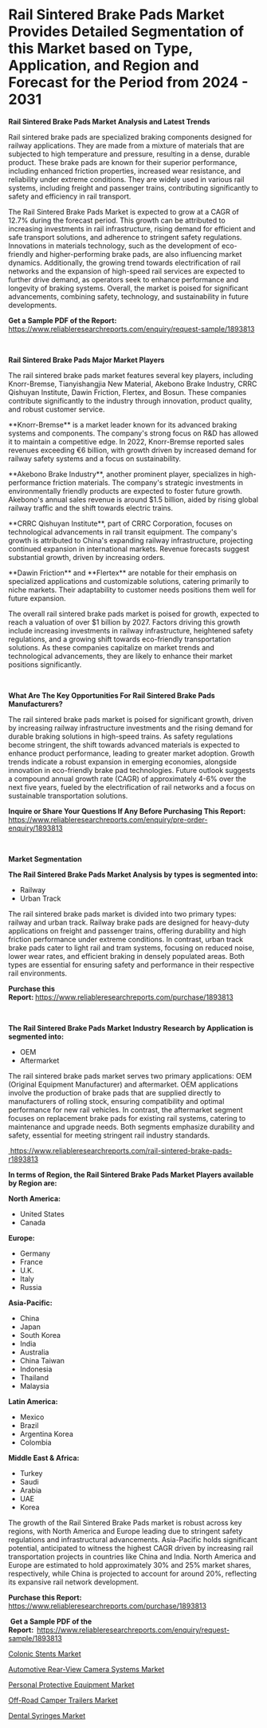 <p><h1>Rail Sintered Brake Pads Market Provides Detailed Segmentation of this Market based on Type, Application, and Region and Forecast for the Period from 2024 - 2031</h1></p><p><strong>Rail Sintered Brake Pads Market Analysis and Latest Trends</strong></p>
<p><p>Rail sintered brake pads are specialized braking components designed for railway applications. They are made from a mixture of materials that are subjected to high temperature and pressure, resulting in a dense, durable product. These brake pads are known for their superior performance, including enhanced friction properties, increased wear resistance, and reliability under extreme conditions. They are widely used in various rail systems, including freight and passenger trains, contributing significantly to safety and efficiency in rail transport.</p><p>The Rail Sintered Brake Pads Market is expected to grow at a CAGR of 12.7% during the forecast period. This growth can be attributed to increasing investments in rail infrastructure, rising demand for efficient and safe transport solutions, and adherence to stringent safety regulations. Innovations in materials technology, such as the development of eco-friendly and higher-performing brake pads, are also influencing market dynamics. Additionally, the growing trend towards electrification of rail networks and the expansion of high-speed rail services are expected to further drive demand, as operators seek to enhance performance and longevity of braking systems. Overall, the market is poised for significant advancements, combining safety, technology, and sustainability in future developments.</p></p>
<p><strong>Get a Sample PDF of the Report:&nbsp;</strong> <a href="https://www.reliableresearchreports.com/enquiry/request-sample/1893813?utm_campaign=7&utm_medium=2&utm_source=Github&utm_content=ia&utm_term=04112024&utm_id=rail-sintered-brake-pads">https://www.reliableresearchreports.com/enquiry/request-sample/1893813</a></p>
<p>&nbsp;</p>
<p><strong>Rail Sintered Brake Pads Major Market Players</strong></p>
<p><p>The rail sintered brake pads market features several key players, including Knorr-Bremse, Tianyishangjia New Material, Akebono Brake Industry, CRRC Qishuyan Institute, Dawin Friction, Flertex, and Bosun. These companies contribute significantly to the industry through innovation, product quality, and robust customer service.</p><p>**Knorr-Bremse** is a market leader known for its advanced braking systems and components. The company's strong focus on R&D has allowed it to maintain a competitive edge. In 2022, Knorr-Bremse reported sales revenues exceeding €6 billion, with growth driven by increased demand for railway safety systems and a focus on sustainability.</p><p>**Akebono Brake Industry**, another prominent player, specializes in high-performance friction materials. The company's strategic investments in environmentally friendly products are expected to foster future growth. Akebono's annual sales revenue is around $1.5 billion, aided by rising global railway traffic and the shift towards electric trains.</p><p>**CRRC Qishuyan Institute**, part of CRRC Corporation, focuses on technological advancements in rail transit equipment. The company's growth is attributed to China's expanding railway infrastructure, projecting continued expansion in international markets. Revenue forecasts suggest substantial growth, driven by increasing orders.</p><p>**Dawin Friction** and **Flertex** are notable for their emphasis on specialized applications and customizable solutions, catering primarily to niche markets. Their adaptability to customer needs positions them well for future expansion.</p><p>The overall rail sintered brake pads market is poised for growth, expected to reach a valuation of over $1 billion by 2027. Factors driving this growth include increasing investments in railway infrastructure, heightened safety regulations, and a growing shift towards eco-friendly transportation solutions. As these companies capitalize on market trends and technological advancements, they are likely to enhance their market positions significantly.</p></p>
<p>&nbsp;</p>
<p><strong>What Are The Key Opportunities For Rail Sintered Brake Pads Manufacturers?</strong></p>
<p><p>The rail sintered brake pads market is poised for significant growth, driven by increasing railway infrastructure investments and the rising demand for durable braking solutions in high-speed trains. As safety regulations become stringent, the shift towards advanced materials is expected to enhance product performance, leading to greater market adoption. Growth trends indicate a robust expansion in emerging economies, alongside innovation in eco-friendly brake pad technologies. Future outlook suggests a compound annual growth rate (CAGR) of approximately 4-6% over the next five years, fueled by the electrification of rail networks and a focus on sustainable transportation solutions.</p></p>
<p><strong>Inquire or Share Your Questions If Any Before Purchasing This Report:</strong> <a href="https://www.reliableresearchreports.com/enquiry/pre-order-enquiry/1893813?utm_campaign=7&utm_medium=2&utm_source=Github&utm_content=ia&utm_term=04112024&utm_id=rail-sintered-brake-pads">https://www.reliableresearchreports.com/enquiry/pre-order-enquiry/1893813</a></p>
<p>&nbsp;</p>
<p><strong>Market Segmentation</strong></p>
<p><strong>The Rail Sintered Brake Pads Market Analysis by types is segmented into:</strong></p>
<p><ul><li>Railway</li><li>Urban Track</li></ul></p>
<p><p>The rail sintered brake pads market is divided into two primary types: railway and urban track. Railway brake pads are designed for heavy-duty applications on freight and passenger trains, offering durability and high friction performance under extreme conditions. In contrast, urban track brake pads cater to light rail and tram systems, focusing on reduced noise, lower wear rates, and efficient braking in densely populated areas. Both types are essential for ensuring safety and performance in their respective rail environments.</p></p>
<p><strong>Purchase this Report:&nbsp;</strong><a href="https://www.reliableresearchreports.com/purchase/1893813?utm_campaign=7&utm_medium=2&utm_source=Github&utm_content=ia&utm_term=04112024&utm_id=rail-sintered-brake-pads">https://www.reliableresearchreports.com/purchase/1893813</a></p>
<p>&nbsp;</p>
<p><strong>The Rail Sintered Brake Pads Market Industry Research by Application is segmented into:</strong></p>
<p><ul><li>OEM</li><li>Aftermarket</li></ul></p>
<p><p>The rail sintered brake pads market serves two primary applications: OEM (Original Equipment Manufacturer) and aftermarket. OEM applications involve the production of brake pads that are supplied directly to manufacturers of rolling stock, ensuring compatibility and optimal performance for new rail vehicles. In contrast, the aftermarket segment focuses on replacement brake pads for existing rail systems, catering to maintenance and upgrade needs. Both segments emphasize durability and safety, essential for meeting stringent rail industry standards.</p></p>
<p><a href="https://www.reliableresearchreports.com/rail-sintered-brake-pads-r1893813?utm_campaign=7&utm_medium=2&utm_source=Github&utm_content=ia&utm_term=04112024&utm_id=rail-sintered-brake-pads">&nbsp;https://www.reliableresearchreports.com/rail-sintered-brake-pads-r1893813</a></p>
<p><strong>In terms of Region, the Rail Sintered Brake Pads Market Players available by Region are:</strong></p>
<p>
    <p> <strong> North America: </strong>
        <ul>
            <li>United States</li>
            <li>Canada</li>
        </ul>
        </p> 
    <p> <strong> Europe: </strong>
        <ul>
            <li>Germany</li>
            <li>France</li>
            <li>U.K.</li>
            <li>Italy</li>
            <li>Russia</li>
        </ul>
        </p> 
    <p> <strong> Asia-Pacific: </strong>
        <ul>
            <li>China</li>
            <li>Japan</li>
            <li>South Korea</li>
            <li>India</li>
            <li>Australia</li>
            <li>China Taiwan</li>
            <li>Indonesia</li>
            <li>Thailand</li>
            <li>Malaysia</li>
        </ul>
        </p> 
    <p> <strong> Latin America: </strong>
        <ul>
            <li>Mexico</li>
            <li>Brazil</li>
            <li>Argentina Korea</li>
            <li>Colombia</li>
        </ul>
        </p> 
    <p> <strong> Middle East & Africa: </strong>
        <ul>
            <li>Turkey</li>
            <li>Saudi</li>
            <li>Arabia</li>
            <li>UAE</li>
            <li>Korea</li>
        </ul>
    </p>
    </p>
<p><p>The growth of the Rail Sintered Brake Pads market is robust across key regions, with North America and Europe leading due to stringent safety regulations and infrastructural advancements. Asia-Pacific holds significant potential, anticipated to witness the highest CAGR driven by increasing rail transportation projects in countries like China and India. North America and Europe are estimated to hold approximately 30% and 25% market shares, respectively, while China is projected to account for around 20%, reflecting its expansive rail network development.</p></p>
<p><strong>Purchase this Report: </strong><a href="https://www.reliableresearchreports.com/purchase/1893813?utm_campaign=7&utm_medium=2&utm_source=Github&utm_content=ia&utm_term=04112024&utm_id=rail-sintered-brake-pads">https://www.reliableresearchreports.com/purchase/1893813</a></p>
<p>&nbsp;<strong>Get a Sample PDF of the Report:&nbsp;&nbsp;</strong><a href="https://www.reliableresearchreports.com/enquiry/request-sample/1893813?utm_campaign=7&utm_medium=2&utm_source=Github&utm_content=ia&utm_term=04112024&utm_id=rail-sintered-brake-pads">https://www.reliableresearchreports.com/enquiry/request-sample/1893813</a></p>
<p><strong></strong></p>
<p><p><a href="https://issuu.com/reportprime-2/docs/colonic-stents-market-size-2030.ppt_314c12cb3bd04e?utm_campaign=7&utm_medium=2&utm_source=Github&utm_content=ia&utm_term=04112024&utm_id=rail-sintered-brake-pads">Colonic Stents Market</a></p><p><a href="https://github.com/MelgarBasny/Market-Research-Report-List-1/blob/main/automotive-rear-view-camera-systems-market.md?utm_campaign=7&utm_medium=2&utm_source=Github&utm_content=ia&utm_term=04112024&utm_id=rail-sintered-brake-pads">Automotive Rear-View Camera Systems Market</a></p><p><a href="https://issuu.com/reportprime-2/docs/personal-protective-equipment-marke_2a57816f0aed9a?utm_campaign=7&utm_medium=2&utm_source=Github&utm_content=ia&utm_term=04112024&utm_id=rail-sintered-brake-pads">Personal Protective Equipment Market</a></p><p><a href="https://github.com/darientvns/Market-Research-Report-List-1/blob/main/off-road-camper-trailers-market.md?utm_campaign=7&utm_medium=2&utm_source=Github&utm_content=ia&utm_term=04112024&utm_id=rail-sintered-brake-pads">Off-Road Camper Trailers Market</a></p><p><a href="https://issuu.com/reportprime-2/docs/dental-syringes-market-size-2030.pp_15de86ac9f205c?utm_campaign=7&utm_medium=2&utm_source=Github&utm_content=ia&utm_term=04112024&utm_id=rail-sintered-brake-pads">Dental Syringes Market</a></p></p>